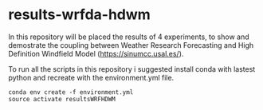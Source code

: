 # results-wrfda-hdwm
In this repository will be placed the results of 4 experiments, to show and demostrate the coupling between Weather Research Forecasting and High Definition Windfield Model (https://sinumcc.usal.es/).

To run all the scripts in this repository i suggested install conda with lastest python and recreate with the environment.yml file.

```
conda env create -f environment.yml
source activate resultsWRFHDWM
```
